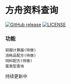 # 方舟资料查询

[![GitHub release](https://img.shields.io/badge/release-v1.0.2-yellow)](https://github.com/star-hengxing/ARK-assistant/releases) [![LICENSE](https://img.shields.io/github/license/star-hengxing/ARK-assistant)](https://github.com/star-hengxing/ARK-assistant/blob/master/LICENSE)

### 功能

    驯服计算器(待做)
    消耗品配方(待做)
    饲料配方(待做)
    蛋类型查询

持续更新中
